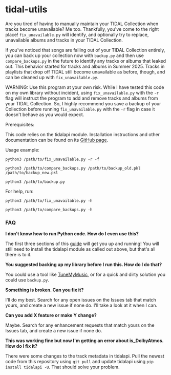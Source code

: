 # tidal-utils

Are you tired of having to manually maintain your TIDAL Collection when tracks become unavailable? Me too. Thankfully, you've come to the right place! `fix_unavailable.py` will identify, and optionally try to replace, unavailable albums and tracks in your TIDAL Collection.

If you've noticed that songs are falling out of your TIDAL Collection entirely, you can back up your collection now with `backup.py` and then use `compare_backups.py` in the future to identify any tracks or albums that leaked out. This behavior started for tracks and albums in Summer 2025. Tracks in playlists that drop off TIDAL still become unavailable as before, though, and can be cleaned up with `fix_unavailable.py`.

WARNING: Use this program at your own risk. While I have tested this code on my own library without incident, using `fix_unavailable.py` with the `-r` flag will instruct the program to add and remove tracks and albums from your TIDAL Collection. So, I highly recommend you save a backup of your Collection before running `fix_unavailable.py` with the `-r` flag in case it doesn't behave as you would expect.

Prerequisites: 

This code relies on the tidalapi module. Installation instructions and other documentation can be found on its [GitHub page](https://github.com/tamland/python-tidal).

Usage example:

`python3 /path/to/fix_unavailable.py -r -f`

`python3 /path/to/compare_backups.py /path/to/backup_old.pkl /path/to/backup_new.pkl`

`python3 /path/to/backup.py`

For help, run: 

`python3 /path/to/fix_unavailable.py -h`

`python3 /path/to/compare_backups.py -h`

### FAQ

**I don't know how to run Python code. How do I even use this?**

The first three sections of this [guide](https://www.freecodecamp.org/news/the-python-guide-for-beginners/) will get you up and running! You will still need to install the tidalapi module as called out above, but that's all there is to it.

**You suggested backing up my library before I run this. How do I do that?**

You could use a tool like [TuneMyMusic](https://tidal.com/transfer-music), or for a quick and dirty solution you could use `backup.py`.

**Something is broken. Can you fix it?**

I'll do my best. Search for any open issues on the Issues tab that match yours, and create a new issue if none do. I'll take a look at it when I can.

**Can you add X feature or make Y change?**

Maybe. Search for any enhancement requests that match yours on the Issues tab, and create a new issue if none do.

**This was working fine but now I'm getting an error about is_DolbyAtmos. How do I fix it?**

There were some changes to the track metadata in tidalapi. Pull the newest code from this repository using `git pull` and update tidalapi using `pip install tidalapi -U`. That should solve your problem. 
